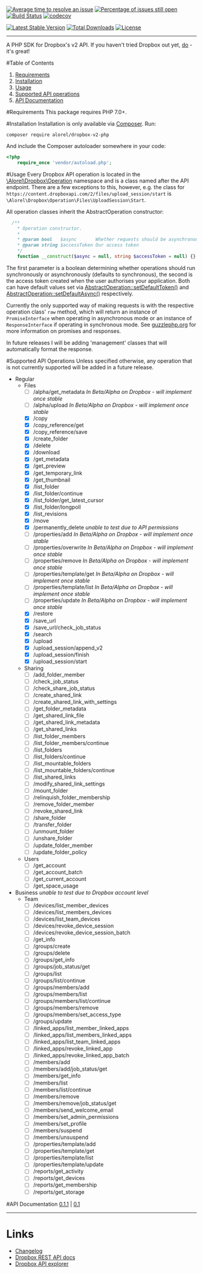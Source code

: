 [![Average time to resolve an issue](http://isitmaintained.com/badge/resolution/alorel/dropbox-v2-php.svg)](http://isitmaintained.com/project/alorel/dropbox-v2-php "Average time to resolve an issue")
[![Percentage of issues still open](http://isitmaintained.com/badge/open/alorel/dropbox-v2-php.svg)](http://isitmaintained.com/project/alorel/dropbox-v2-php "Percentage of issues still open")
[![Build Status](https://travis-ci.org/Alorel/dropbox-v2-php.svg?branch=master)](https://travis-ci.org/Alorel/dropbox-v2-php)
[![codecov](https://codecov.io/gh/Alorel/dropbox-v2-php/branch/master/graph/badge.svg)](https://codecov.io/gh/Alorel/dropbox-v2-php)

[![Latest Stable Version](https://poser.pugx.org/alorel/dropbox-v2-php/v/stable)](https://packagist.org/packages/alorel/dropbox-v2-php)
[![Total Downloads](https://poser.pugx.org/alorel/dropbox-v2-php/downloads)](https://packagist.org/packages/alorel/dropbox-v2-php)
[![License](https://poser.pugx.org/alorel/dropbox-v2-php/license)](https://packagist.org/packages/alorel/dropbox-v2-php)

----------

A PHP SDK for Dropbox's v2 API. If you haven't tried Dropbox out yet, [do](https://db.tt/u56WHf8q "referral link") - it's great!

#Table of Contents

 1. [Requirements](#requirements)
 2. [Installation](#installation)
 3. [Usage](#usage)
 4. [Supported API operations](#supported-api-operations)
 5. [API Documentation](#api-documentation)

#Requirements
This package requires PHP 7.0+.

#Installation
Installation is only available via [Composer](https://getcomposer.org/). Run:

    composer require alorel/dropbox-v2-php
And include the Composer autoloader somewhere in your code:
```php
<?php
    require_once 'vendor/autoload.php';
```

#Usage
Every Dropbox API operation is located in the [\Alorel\Dropbox\Operation](https://cdn.rawgit.com/Alorel/dropbox-v2-php/0.1.1/docs/master/Alorel/Dropbox/Operation.html) namespace and is a class named after the API endpoint. There are a few exceptions to this, however, e.g. the class for `https://content.dropboxapi.com/2/files/upload_session/start` is `\Alorel\Dropbox\Operation\Files\UploadSession\Start`. 

All operation classes inherit the AbstractOperation constructor:
```php
  /**
    * Operation constructor.
    *
    * @param bool   $async       Whether requests should be asynchronous
    * @param string $accessToken Our access token
    */
    function __construct($async = null, string $accessToken = null) {}
```
The first parameter is a boolean determining whether operations should run synchronously or asynchronously (defaults to synchronous), the second is the access token created when the user authorises your application. Both can have default values set via [AbstractOperation::setDefaultToken()](https://cdn.rawgit.com/Alorel/dropbox-v2-php/0.1.1/docs/master/Alorel/Dropbox/Operation/AbstractOperation.html#method_setDefaultToken) and [AbstractOperation::setDefaultAsync()](https://cdn.rawgit.com/Alorel/dropbox-v2-php/0.1.1/docs/master/Alorel/Dropbox/Operation/AbstractOperation.html#method_setDefaultAsync) respectively.

Currently the only supported way of making requests is with the respective operation class' `raw` method, which will return an instance of `PromiseInterface` when operating in asynchronous mode or an instance of `ResponseInterface` if operating in synchronous mode. See [guzzlephp.org](http://guzzlephp.org/) for more information on promises and responses.

In future releases I will be adding 'management' classes that will automatically format the response.

#Supported API Operations
Unless specified otherwise, any operation that is not currently supported will be added in a future release.

 - Regular
    - Files
        - [ ] /alpha/get_metadata *In Beta/Alpha on Dropbox - will implement once stable*
        - [ ] /alpha/upload *In Beta/Alpha on Dropbox - will implement once stable*
        - [x] /copy
        - [x] /copy_reference/get
        - [x] /copy_reference/save
        - [x] /create_folder
        - [x] /delete
        - [x] /download
        - [x] /get_metadata
        - [x] /get_preview
        - [x] /get_temporary_link
        - [x] /get_thumbnail
        - [x] /list_folder
        - [x] /list_folder/continue
        - [x] /list_folder/get_latest_cursor
        - [x] /list_folder/longpoll
        - [x] /list_revisions
        - [x] /move
        - [x] /permanently_delete *unable to test due to API permissions*
        - [ ] /properties/add *In Beta/Alpha on Dropbox - will implement once stable*
        - [ ] /properties/overwrite *In Beta/Alpha on Dropbox - will implement once stable*
        - [ ] /properties/remove *In Beta/Alpha on Dropbox - will implement once stable*
        - [ ] /properties/template/get *In Beta/Alpha on Dropbox - will implement once stable*
        - [ ] /properties/template/list *In Beta/Alpha on Dropbox - will implement once stable*
        - [ ] /properties/update *In Beta/Alpha on Dropbox - will implement once stable*
        - [x] /restore
        - [x] /save_url
        - [x] /save_url/check_job_status
        - [x] /search
        - [x] /upload
        - [x] /upload_session/append_v2
        - [x] /upload_session/finish
        - [x] /upload_session/start
    - Sharing
        - [ ] /add_folder_member
        - [ ] /check_job_status
        - [ ] /check_share_job_status
        - [ ] /create_shared_link
        - [ ] /create_shared_link_with_settings
        - [ ] /get_folder_metadata
        - [ ] /get_shared_link_file
        - [ ] /get_shared_link_metadata
        - [ ] /get_shared_links
        - [ ] /list_folder_members
        - [ ] /list_folder_members/continue
        - [ ] /list_folders
        - [ ] /list_folders/continue
        - [ ] /list_mountable_folders
        - [ ] /list_mountable_folders/continue
        - [ ] /list_shared_links
        - [ ] /modify_shared_link_settings
        - [ ] /mount_folder
        - [ ] /relinquish_folder_membership
        - [ ] /remove_folder_member
        - [ ] /revoke_shared_link
        - [ ] /share_folder
        - [ ] /transfer_folder
        - [ ] /unmount_folder
        - [ ] /unshare_folder
        - [ ] /update_folder_member
        - [ ] /update_folder_policy
    - Users
        - [ ] /get_account
        - [ ] /get_account_batch
        - [ ] /get_current_account
        - [ ] /get_space_usage
 - Business *unable to test due to Dropbox account level*
    - Team
        - [ ] /devices/list_member_devices
        - [ ] /devices/list_members_devices
        - [ ] /devices/list_team_devices
        - [ ] /devices/revoke_device_session
        - [ ] /devices/revoke_device_session_batch
        - [ ] /get_info
        - [ ] /groups/create
        - [ ] /groups/delete
        - [ ] /groups/get_info
        - [ ] /groups/job_status/get
        - [ ] /groups/list
        - [ ] /groups/list/continue
        - [ ] /groups/members/add
        - [ ] /groups/members/list
        - [ ] /groups/members/list/continue
        - [ ] /groups/members/remove
        - [ ] /groups/members/set_access_type
        - [ ] /groups/update
        - [ ] /linked_apps/list_member_linked_apps
        - [ ] /linked_apps/list_members_linked_apps
        - [ ] /linked_apps/list_team_linked_apps
        - [ ] /linked_apps/revoke_linked_app
        - [ ] /linked_apps/revoke_linked_app_batch
        - [ ] /members/add
        - [ ] /members/add/job_status/get
        - [ ] /members/get_info
        - [ ] /members/list
        - [ ] /members/list/continue
        - [ ] /members/remove
        - [ ] /members/remove/job_status/get
        - [ ] /members/send_welcome_email
        - [ ] /members/set_admin_permissions
        - [ ] /members/set_profile
        - [ ] /members/suspend
        - [ ] /members/unsuspend
        - [ ] /properties/template/add
        - [ ] /properties/template/get
        - [ ] /properties/template/list
        - [ ] /properties/template/update
        - [ ] /reports/get_activity
        - [ ] /reports/get_devices
        - [ ] /reports/get_membership
        - [ ] /reports/get_storage

#API Documentation
[0.1.1](https://cdn.rawgit.com/Alorel/dropbox-v2-php/0.1.1/docs/master/index.html) |
[0.1](https://cdn.rawgit.com/Alorel/dropbox-v2-php/0.1/docs/master/index.html)

----------

# Links
 - [Changelog](https://github.com/Alorel/dropbox-v2-php/releases)
 - [Dropbox REST API docs](https://www.dropbox.com/developers/documentation/http/documentation)
 - [Dropbox API explorer](https://dropbox.github.io/dropbox-api-v2-explorer)